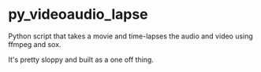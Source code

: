 py_videoaudio_lapse
===================

Python script that takes a movie and time-lapses the audio and video using ffmpeg and sox.

It's pretty sloppy and built as a one off thing. 